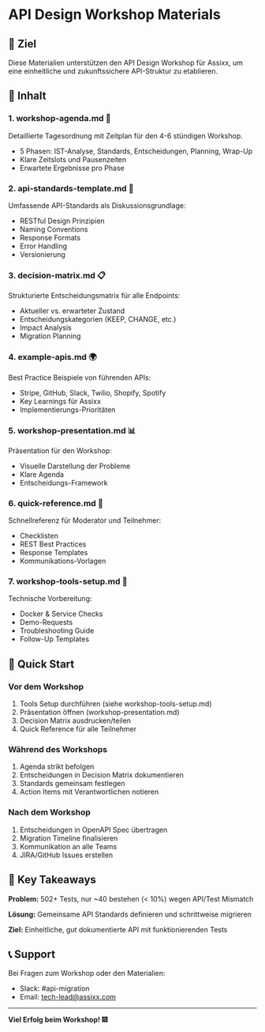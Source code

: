 # API Design Workshop Materials

## 🎯 Ziel

Diese Materialien unterstützen den API Design Workshop für Assixx, um eine einheitliche und zukunftssichere API-Struktur zu etablieren.

## 📁 Inhalt

### 1. **workshop-agenda.md** 📅

Detaillierte Tagesordnung mit Zeitplan für den 4-6 stündigen Workshop.

- 5 Phasen: IST-Analyse, Standards, Entscheidungen, Planning, Wrap-Up
- Klare Zeitslots und Pausenzeiten
- Erwartete Ergebnisse pro Phase

### 2. **api-standards-template.md** 📜

Umfassende API-Standards als Diskussionsgrundlage:

- RESTful Design Prinzipien
- Naming Conventions
- Response Formats
- Error Handling
- Versionierung

### 3. **decision-matrix.md** 📋

Strukturierte Entscheidungsmatrix für alle Endpoints:

- Aktueller vs. erwarteter Zustand
- Entscheidungskategorien (KEEP, CHANGE, etc.)
- Impact Analysis
- Migration Planning

### 4. **example-apis.md** 🌍

Best Practice Beispiele von führenden APIs:

- Stripe, GitHub, Slack, Twilio, Shopify, Spotify
- Key Learnings für Assixx
- Implementierungs-Prioritäten

### 5. **workshop-presentation.md** 📊

Präsentation für den Workshop:

- Visuelle Darstellung der Probleme
- Klare Agenda
- Entscheidungs-Framework

### 6. **quick-reference.md** 🚀

Schnellreferenz für Moderator und Teilnehmer:

- Checklisten
- REST Best Practices
- Response Templates
- Kommunikations-Vorlagen

### 7. **workshop-tools-setup.md** 🔧

Technische Vorbereitung:

- Docker & Service Checks
- Demo-Requests
- Troubleshooting Guide
- Follow-Up Templates

## 🚀 Quick Start

### Vor dem Workshop

1. Tools Setup durchführen (siehe workshop-tools-setup.md)
2. Präsentation öffnen (workshop-presentation.md)
3. Decision Matrix ausdrucken/teilen
4. Quick Reference für alle Teilnehmer

### Während des Workshops

1. Agenda strikt befolgen
2. Entscheidungen in Decision Matrix dokumentieren
3. Standards gemeinsam festlegen
4. Action Items mit Verantwortlichen notieren

### Nach dem Workshop

1. Entscheidungen in OpenAPI Spec übertragen
2. Migration Timeline finalisieren
3. Kommunikation an alle Teams
4. JIRA/GitHub Issues erstellen

## 🔑 Key Takeaways

**Problem:** 502+ Tests, nur ~40 bestehen (< 10%) wegen API/Test Mismatch

**Lösung:** Gemeinsame API Standards definieren und schrittweise migrieren

**Ziel:** Einheitliche, gut dokumentierte API mit funktionierenden Tests

## 📞 Support

Bei Fragen zum Workshop oder den Materialien:

- Slack: #api-migration
- Email: <tech-lead@assixx.com>

---

**Viel Erfolg beim Workshop!** 🎆
